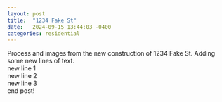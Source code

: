 ```yaml
---
layout: post
title:  "1234 Fake St"
date:   2024-09-15 13:44:03 -0400
categories: residential
---
```


Process and images from the new construction of 1234 Fake St. Adding some new lines of text.\
new line 1\
new line 2\
new line 3\
end post!
